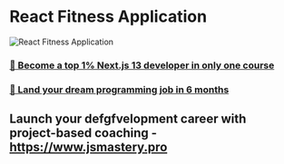 # React Fitness Application

![React Fitness Application](https://i.ibb.co/Yt9spGc/image.png)

### [🌟 Become a top 1% Next.js 13 developer in only one course](https://jsmastery.pro/next13)
### [🚀 Land your dream programming job in 6 months](https://jsmastery.pro/masterclass)

## Launch your defgfvelopment career with project-based coaching - https://www.jsmastery.pro
